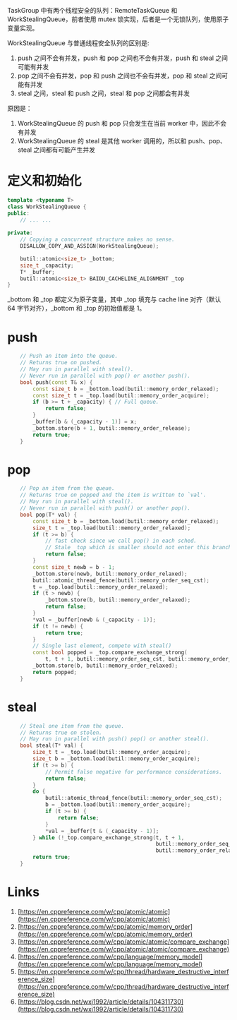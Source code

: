 TaskGroup 中有两个线程安全的队列：RemoteTaskQueue 和 WorkStealingQueue，前者使用 mutex 锁实现，后者是一个无锁队列，使用原子变量实现。


WorkStealingQueue 与普通线程安全队列的区别是:

1. push 之间不会有并发，push 和 pop 之间也不会有并发，push 和 steal 之间可能有并发
1. pop 之间不会有并发，pop 和 push 之间也不会有并发，pop 和 steal 之间可能有并发
1. steal 之间，steal 和 push 之间，steal 和 pop 之间都会有并发



原因是：

1. WorkStealingQueue 的 push 和 pop 只会发生在当前 worker 中，因此不会有并发
1. WorkStealingQueue 的 steal 是其他 worker 调用的，所以和 push、pop、steal 之间都有可能产生并发



# 定义和初始化
```cpp
template <typename T>
class WorkStealingQueue {
public:
    // ... ...
    
private:
    // Copying a concurrent structure makes no sense.
    DISALLOW_COPY_AND_ASSIGN(WorkStealingQueue);

    butil::atomic<size_t> _bottom;
    size_t _capacity;
    T* _buffer;
    butil::atomic<size_t> BAIDU_CACHELINE_ALIGNMENT _top
}
```
_bottom 和 _top 都定义为原子变量，其中 _top 填充与 cache line 对齐（默认 64 字节对齐），_bottom 和 _top 的初始值都是 1。
# push
```cpp
    // Push an item into the queue.
    // Returns true on pushed.
    // May run in parallel with steal().
    // Never run in parallel with pop() or another push().
    bool push(const T& x) {
        const size_t b = _bottom.load(butil::memory_order_relaxed);
        const size_t t = _top.load(butil::memory_order_acquire);
        if (b >= t + _capacity) { // Full queue.
            return false;
        }
        _buffer[b & (_capacity - 1)] = x;
        _bottom.store(b + 1, butil::memory_order_release);
        return true;
    }
```
# pop
```cpp
    // Pop an item from the queue.
    // Returns true on popped and the item is written to `val'.
    // May run in parallel with steal().
    // Never run in parallel with push() or another pop().
    bool pop(T* val) {
        const size_t b = _bottom.load(butil::memory_order_relaxed);
        size_t t = _top.load(butil::memory_order_relaxed);
        if (t >= b) {
            // fast check since we call pop() in each sched.
            // Stale _top which is smaller should not enter this branch.
            return false;
        }
        const size_t newb = b - 1;
        _bottom.store(newb, butil::memory_order_relaxed);
        butil::atomic_thread_fence(butil::memory_order_seq_cst);
        t = _top.load(butil::memory_order_relaxed);
        if (t > newb) {
            _bottom.store(b, butil::memory_order_relaxed);
            return false;
        }
        *val = _buffer[newb & (_capacity - 1)];
        if (t != newb) {
            return true;
        }
        // Single last element, compete with steal()
        const bool popped = _top.compare_exchange_strong(
            t, t + 1, butil::memory_order_seq_cst, butil::memory_order_relaxed);
        _bottom.store(b, butil::memory_order_relaxed);
        return popped;
    }
```
# steal
```cpp
    // Steal one item from the queue.
    // Returns true on stolen.
    // May run in parallel with push() pop() or another steal().
    bool steal(T* val) {
        size_t t = _top.load(butil::memory_order_acquire);
        size_t b = _bottom.load(butil::memory_order_acquire);
        if (t >= b) {
            // Permit false negative for performance considerations.
            return false;
        }
        do {
            butil::atomic_thread_fence(butil::memory_order_seq_cst);
            b = _bottom.load(butil::memory_order_acquire);
            if (t >= b) {
                return false;
            }
            *val = _buffer[t & (_capacity - 1)];
        } while (!_top.compare_exchange_strong(t, t + 1,
                                               butil::memory_order_seq_cst,
                                               butil::memory_order_relaxed));
        return true;
    }
```


# Links

1. [https://en.cppreference.com/w/cpp/atomic/atomic](https://en.cppreference.com/w/cpp/atomic/atomic)
1. [https://en.cppreference.com/w/cpp/atomic/memory_order](https://en.cppreference.com/w/cpp/atomic/memory_order)
1. [https://en.cppreference.com/w/cpp/atomic/atomic/compare_exchange](https://en.cppreference.com/w/cpp/atomic/atomic/compare_exchange)
1. [https://en.cppreference.com/w/cpp/language/memory_model](https://en.cppreference.com/w/cpp/language/memory_model)
1. [https://en.cppreference.com/w/cpp/thread/hardware_destructive_interference_size](https://en.cppreference.com/w/cpp/thread/hardware_destructive_interference_size)
1. [https://blog.csdn.net/wxj1992/article/details/104311730](https://blog.csdn.net/wxj1992/article/details/104311730)




